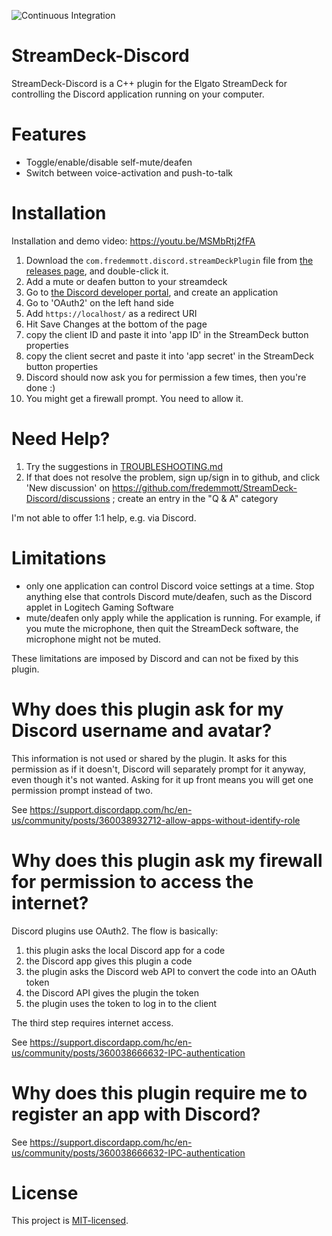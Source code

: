 ![Continuous Integration](https://github.com/fredemmott/StreamDeck-Discord/workflows/Continuous%20Integration/badge.svg)

# StreamDeck-Discord

StreamDeck-Discord is a C++ plugin for the Elgato StreamDeck for controlling the Discord application running on your computer.

# Features

- Toggle/enable/disable self-mute/deafen
- Switch between voice-activation and push-to-talk

# Installation

Installation and demo video: https://youtu.be/MSMbRtj2fFA

1. Download the `com.fredemmott.discord.streamDeckPlugin` file from [the releases page](https://github.com/fredemmott/StreamDeck-Discord/releases/latest), and double-click it.
1. Add a mute or deafen button to your streamdeck
1. Go to [the Discord developer portal](https://discordapp.com/developers), and create an application
1. Go to 'OAuth2' on the left hand side
1. Add `https://localhost/` as a redirect URI
1. Hit Save Changes at the bottom of the page
1. copy the client ID and paste it into 'app ID' in the StreamDeck button properties
1. copy the client secret and paste it into 'app secret' in the StreamDeck button properties
1. Discord should now ask you for permission a few times, then you're done :)
1. You might get a firewall prompt. You need to allow it.

# Need Help?

1. Try the suggestions in [TROUBLESHOOTING.md](TROUBLESHOOTING.md)
2. If that does not resolve the problem, sign up/sign in to github, and click 'New discussion' on https://github.com/fredemmott/StreamDeck-Discord/discussions ; create an entry in the "Q & A" category

I'm not able to offer 1:1 help, e.g. via Discord.

# Limitations

- only one application can control Discord voice settings at a time. Stop anything else that controls Discord mute/deafen, such as the Discord applet in Logitech Gaming Software
- mute/deafen only apply while the application is running. For example, if you mute the microphone, then quit the StreamDeck software, the microphone might not be muted.

These limitations are imposed by Discord and can not be fixed by this plugin.

# Why does this plugin ask for my Discord username and avatar?

This information is not used or shared by the plugin. It asks for this permission as if it doesn't,
Discord will separately prompt for it anyway, even though it's not wanted. Asking for it up front
means you will get one permission prompt instead of two.

See https://support.discordapp.com/hc/en-us/community/posts/360038932712-allow-apps-without-identify-role

# Why does this plugin ask my firewall for permission to access the internet?

Discord plugins use OAuth2. The flow is basically:

1. this plugin asks the local Discord app for a code
1. the Discord app gives this plugin a code
1. the plugin asks the Discord web API to convert the code into an OAuth token
1. the Discord API gives the plugin the token
1. the plugin uses the token to log in to the client

The third step requires internet access.

See https://support.discordapp.com/hc/en-us/community/posts/360038666632-IPC-authentication

# Why does this plugin require me to register an app with Discord?

See https://support.discordapp.com/hc/en-us/community/posts/360038666632-IPC-authentication

# License

This project is [MIT-licensed](LICENSE).
